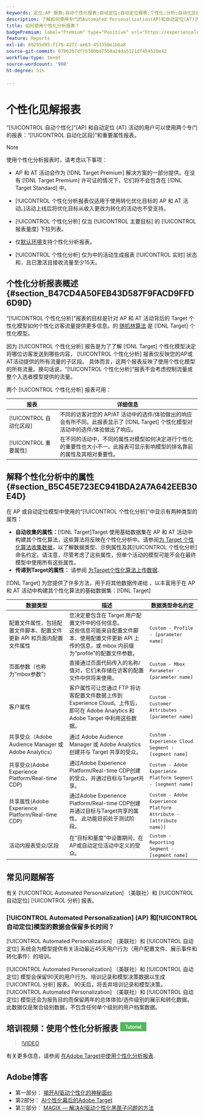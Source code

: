 ```yaml
---
keywords: 定位;AP 报表;自动个性化报表;自动定位;自动定位报表;个性化;分析;自动化区段;常见问题解答;常见问题解答;重要属性
description: 了解如何使用专门的Automated Personalization(AP)和自动定位(AT)活动报表 — 自动化区段和重要属性。
title: 如何使用个性化分析报表？
badgePremium: label="Premium" type="Positive" url="https://experienceleague.adobe.com/docs/target/using/introduction/intro.html?lang=en#premium newtab=true" tooltip="See what's included in Target Premium."
feature: Reports
exl-id: 89295d95-f179-4277-ae63-453350e1bba8
source-git-commit: 07062b7df75300bd7558a24da5121df454520e42
workflow-type: tm+mt
source-wordcount: '908'
ht-degree: 51%

---
```


# 个性化见解报表

“[!UICONTROL 自动个性化]”(AP) 和自动定位 (AT) 活动的用户可以使用两个专门的报表：“[!UICONTROL 自动化区段]”和重要属性报表。

>[!NOTE]
>
>使用个性化分析报表时，请考虑以下事项：
>
>* AP 和 AT 活动会作为 [!DNL Target Premium] 解决方案的一部分提供。在没有 [!DNL Target Premium] 许可证的情况下，它们将不会包含在 [!DNL Target Standard] 中。
>
>* [!UICONTROL 个性化分析报表仅适用于使用转化优化目标的 AP 和 AT 活动。]活动上线后将优化目标从收入更改为转化的活动也不受支持。
>
>* [!UICONTROL 个性化分析] 仅当 [!UICONTROL 主要目标] 的 [!UICONTROL 报表量度] 下拉列表。
>
>* 仅[默认环境](/help/main/administrating-target/hosts.md)支持个性化分析报表。
>
>* [!UICONTROL 个性化分析] 仅为中的活动生成报表 [!UICONTROL 实时] 状态和，且已激活且接收流量至少15天。


## 个性化分析报表概述 {#section_B47CD4A50FEB43D587F9FACD9FFD6D9D}

“[!UICONTROL 个性化分析]”报表的目标是针对 AP 和 AT 活动背后的 Target 个性化模型如何个性化访客流量提供更多信息。的 [随机林算法](/help/main/c-activities/t-automated-personalization/algo-random-forest.md) 是 [!DNL Target] 个性化模型。

因为 [!UICONTROL 个性化分析] 报告是为了了解 [!DNL Target] 个性化模型决定将哪位访客发送到哪些内容， [!UICONTROL 个性化分析] 报表仅反映您的AP或AT活动提供的所有流量的子区段。 具体而言，这两个报表反映了使用个性化模型的所有流量。换句话说，“[!UICONTROL 个性化分析]”报表不会考虑控制流量或整个入选者模型提供的流量。

两个 [!UICONTROL 个性化分析] 报表可用：

| 报表 | 详细信息 |
|--- |--- |
| [!UICONTROL 自动化区段] | 不同的访客对您的 AP/AT 活动中的选件/体验做出的响应会有所不同。此报表显示了 [!DNL Target] 个性化模型对活动中的选件/体验做出了响应。 |
| [!UICONTROL 重要属性] | 在不同的活动中，不同的属性对模型如何决定进行个性化的重要性也大小不一。此报表可显示影响模型的排名靠前的属性及其相对重要性。 |

## 解释个性化分析中的属性 {#section_B5C45E723EC941BDA2A7A642EEB30E4D}

在 AP 或自动定位模型中使用的“[!UICONTROL 个性化分析]”中显示有两种类型的属性：

* **自动收集的属性：**[!DNL Target]Target 使用基础数据集在 AP 和 AT 活动中构建其个性化算法，这些算法将反映在个性化分析中。请参阅[为 Target 个性化算法收集数据](/help/main/c-activities/t-automated-personalization/ap-data.md)，以了解数据类型、示例属性及其[!UICONTROL 个性化分析]命名约定。请注意，尽管考虑了这些属性，但单个活动的模型可能不会在最终模型中使用所有这些属性。
* **传递到Target的属性：** 请参阅 [为Target个性化算法上传数据](/help/main/c-activities/t-automated-personalization/uploading-data-for-the-target-personalization-algorithms.md).

[!DNL Target] 为您提供了许多方法，用于将其他数据传递给 ，以丰富用于在 AP 和 AT 活动中构建其个性化算法的基础数据集：[!DNL Target]

| 数据类型 | 描述 | 数据类型命名约定 |
|--- |--- |--- |
| 配置文件属性，包括配置文件脚本、配置文件更新 API 和页面内配置文件属性 | 您决定要包含在 Target 用户配置文件中的任何信息。<br>这些信息可能来自配置文件脚本、使用配置文件更新 API 上传的信息，或 mbox 内前缀为“profile”的配置文件参数。 | `Custom - Profile - [parameter name]` |
| 页面参数（也称为“mbox参数”） | 直接通过页面代码传入的名称/值对，它们未存储在访客的配置文件中供将来使用。 | `Custom - Mbox Parameter - [parameter name]` |
| 客户属性 | 客户属性可让您通过 FTP 将访客配置文件数据上传到 Experience Cloud。上传后，即可在 Adobe Analytics 和 Adobe Target 中利用这些数据。 | `Custom - Customer Attributes - [parameter name]` |
| 共享受众（Adobe Audience Manager 或 Adobe Analytics） | 通过 Adobe Audience Manager 或 Adobe Analytics 创建并与 Target 共享的受众。 | `Custom - Experience Cloud Segment - [segment name]` |
| 共享受众(Adobe Experience Platform/Real-time CDP) | 通过Adobe Experience Platform/Real-time CDP创建的受众，并通过目标与Target共享。 | `Custom - Adobe Experience Platform Segment - [segment name]` |
| 共享属性(Adobe Experience Platform/Real-time CDP) | 通过Adobe Experience Platform/Real-time CDP创建并通过目标与Target共享的属性。 此功能目前处于测试阶段。 | `Custom - Adobe Experience Platform Attribute - [attribute name]]` |
| 活动内报表受众/区段 | 在“目标和量度”中设置期间，在AP或自动定位活动中定义的受众。 | `Custom - Reporting Segment - [segment name]` |

## 常见问题解答

有关 [!UICONTROL Automated Personalization] （美联社）和 [!UICONTROL 自动定位] [!UICONTROL 分析] 报表。

### [!UICONTROL Automated Personalization] (AP) 和[!UICONTROL 自动定位]模型的数据会保留多长时间？

[!UICONTROL Automated Personalization] （美联社）和 [!UICONTROL 自动定位] 系统会为模型提供有关活动最近45天用户行为（用户配置文件、展示事件和转化事件）的培训。

[!UICONTROL Automated Personalization] （美联社）和 [!UICONTROL 自动定位] 模型会保留90天的用户行为、培训记录和模型决策数据以生成 [!UICONTROL 分析] 报表。 90天后，将丢弃培训记录和模型决策。 [!UICONTROL Automated Personalization] （美联社）和 [!UICONTROL 自动定位] 模型还会为报告目的而保留两年的总体体验/选件级别的展示和转化数据。 此数据仅是聚合级别数据，不包含任何单个级别的用户档案数据。

## 培训视频：使用个性化分析报表 ![教程徽章](/help/main/assets/tutorial.png)

>[!VIDEO](https://video.tv.adobe.com/v/25601/)

有关更多信息，请参阅 [在Adobe Target中使用个性化分析报表](https://helpx.adobe.com/target/kt/using/personalization-insights-report-feature-video-use.html).

## Adobe博客

* 第一部分： [揭开AI驱动个性化的神秘面纱](https://theblog.adobe.com/taking-mystery-magic-ai-driven-personalization-part-1/)
* 第2部分： [AI个性化幕后的Adobe Target](https://theblog.adobe.com/a-peek-behind-the-curtain-of-ai-for-personalization-in-adobe-target/)
* 第三部分： [MAGIX — 解决AI驱动个性化黑匣子问题的方法](https://theblog.adobe.com/magix-the-solution-to-the-black-box-issue-of-ai-driven-personalization/)
